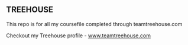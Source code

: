 ## TREEHOUSE

This repo is for all my coursefile completed through teamtreehouse.com

Checkout my Treehouse profile - www.teamtreehouse.com